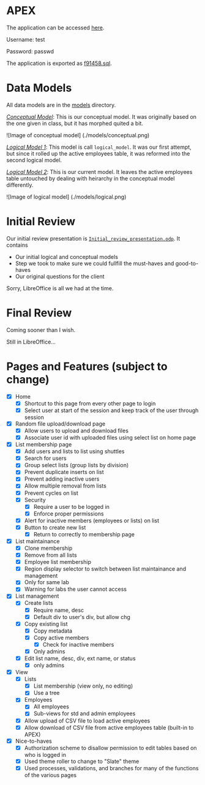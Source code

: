 APEX
====
The application can be accessed [here](https://apex.oracle.com/pls/apex/f?p=91458).

Username: test

Password: passwd

The application is exported as [f91458.sql](./f91458.sql).

Data Models
===========
All data models are in the [models](./models) directory.

[*Conceptual Model*](./models): This is our conceptual model. It was originally based on the one given in class, but it has morphed quited a bit.

![Image of conceptual model]
(./models/conceptual.png)

[*Logical Model 1*](./models): This model is call `logical_model`. It was our first attempt, but since it rolled up the active employees table, it was reformed into the second logical model.

[*Logical Model 2*](./models): This is our current model. It leaves the active employees table untouched by dealing with heirarchy in the conceptual model differently.

![Image of logical model]
(./models/logical.png)


Initial Review
==============
Our initial review presentation is [`Initial_review_presentation.odp`](./Initial_review_presentation.odp). It contains
- Our initial logical and conceptual models
- Step we took to make sure we could fullfill the must-haves and good-to-haves
- Our original questions for the client

Sorry, LibreOffice is all we had at the time.

Final Review
============
Coming sooner than I wish.

Still in LibreOffice...

Pages and Features (subject to change)
======================================
- [x] Home
    - [x] Shortcut to this page from every other page to login
    - [x] Select user at start of the session and keep track of the user through session
- [x] Random file upload/download page
    - [x] Allow users to upload and download files
    - [x] Associate user id with uploaded files using select list on home page
- [x] List membership page
    - [x] Add users and lists to list using shuttles
    - [x] Search for users
    - [x] Group select lists (group lists by division)
    - [x] Prevent duplicate inserts on list
    - [x] Prevent adding inactive users
    - [x] Allow multiple removal from lists
    - [x] Prevent cycles on list
    - [x] Security
        - [x] Require a user to be logged in
        - [x] Enforce proper permissions
    - [x] Alert for inactive members (employees or lists) on list
    - [x] Button to create new list
        - [x] Return to correctly to membership page
- [x] List maintainance
    - [x] Clone membership
    - [x] Remove from all lists
    - [x] Employee list membership
    - [x] Region display selector to switch between list maintainance and management
    - [x] Only for same lab
    - [x] Warning for labs the user cannot access
- [x] List management
    - [x] Create lists
        - [x] Require name, desc
        - [x] Default div to user's div, but allow chg
    - [x] Copy existing list
        - [x] Copy metadata
        - [x] Copy active members
            - [x] Check for inactive members
        - [x] Only admins
    - [x] Edit list name, desc, div, ext name, or status
        - [x] only admins
- [x] View
    - [x] Lists
        - [x] List membership (view only, no editing)
        - [x] Use a tree
    - [x] Employees
        - [x] All employees
        - [x] Sub-views for std and admin employees
    - [x] Allow upload of CSV file to load active employees
    - [x] Allow download of CSV file from active employees table (built-in to APEX)
- [x] Nice-to-haves
    - [x] Authorization scheme to disallow permission to edit tables based on who is logged in
    - [x] Used theme roller to change to "Slate" theme
    - [x] Used processes, validations, and branches for many of the functions of the various pages
